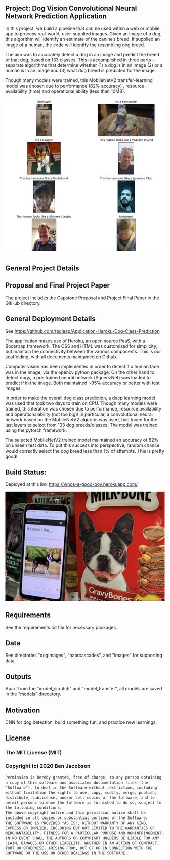 ﻿[//]: # (Image References)

[image1]: ./images/readme_phone_image.jpg "App Sample Output"

[image2]: ./images/Results.jpg "Notebook Sample Output"


## Project: Dog Vision Convolutional Neural Network Prediction Application

In this project, we build a pipeline that can be used within a web or mobile app to process real-world, user-supplied images. Given an image of a dog, this algorithm will identify an estimate of the canine’s breed. If supplied an image of a human, the code will identify the resembling dog breed.

The aim was to accurately detect a dog in an image and predict the breed of that dog, based on 133 classes. This is accomplished in three parts – separate algorithms that determine whether (1) a dog is in an image (2) or a human is in an image and (3) what dog breed is predicted for the image.  

Though many models were trained, this MobileNetV2 transfer-learning model was chosen due to performance (82% accuracy) , resource availability (time) and operational ability (less than 10MB).

![Sample Output][image2]

## General Project Details

## Proposal and Final Project Paper
The project includes the Capstone Proposal and Project Final Paper in the GitHub directory.

## General Deployment Details

See https://github.com/radleap/Application-Heroku-Dog-Class-Prediction

The application makes use of Heroku, an open source PaaS, with a Bootstrap framework. The CSS and HTML was customized for simplicity, but maintain the connectivity between the various components. This is our scaffolding, with all documents maintained on Github.

Computer vision has been implemented in order to detect if a human face was in the image, via the opencv python package. On the other hand to detect dogs, a pre-trained neural network (SqueezNet) was loaded to predict if in the image. Both maintained ~95% accuracy or better with test images.

In order to make the overall dog class prediction, a deep learning model was used that took two days to train on CPU. Though many models were trained, this iteration was chosen due to performance, resource availability and operationalability (not too big)! In particular, a convolutional neural network based on the MobileNetV2 algoritm was used, fine tuned for the last layers to select from 133 dog breeds/classes. The model was trained using the pytorch framework.

The selected MobileNetV2 trained model maintained an accuracy of 82% on unseen test data. To put this success into perspective, random chance would correctly select the dog breed less than 1% of attempts. This is pretty good!

## Build Status: 
   Deployed at this link https://whos-a-good-boy.herokuapp.com/

![Sample Output][image1]

## Requirements
See the requirements.txt file for necessary packages. 

## Data
See directories "dogImages", "haarcascades", and "images" for supporting data.

## Outputs
Apart from the "model_scratch" and "model_transfer", all models are saved in the "models" direcetory.

## Motivation
   CNN for dog detection, build something fun, and practice new learnings.

## License
### The MIT License (MIT)
### Copyright (c) 2020 Ben Jacobson
```
Permission is hereby granted, free of charge, to any person obtaining a copy of this software and associated documentation files (the "Software"), to deal in the Software without restriction, including without limitation the rights to use, copy, modify, merge, publish, distribute, sublicense, and/or sell copies of the Software, and to permit persons to whom the Software is furnished to do so, subject to the following conditions:
The above copyright notice and this permission notice shall be included in all copies or substantial portions of the Software.
THE SOFTWARE IS PROVIDED "AS IS", WITHOUT WARRANTY OF ANY KIND, EXPRESS OR IMPLIED, INCLUDING BUT NOT LIMITED TO THE WARRANTIES OF MERCHANTABILITY, FITNESS FOR A PARTICULAR PURPOSE AND NONINFRINGEMENT. IN NO EVENT SHALL THE AUTHORS OR COPYRIGHT HOLDERS BE LIABLE FOR ANY CLAIM, DAMAGES OR OTHER LIABILITY, WHETHER IN AN ACTION OF CONTRACT, TORT OR OTHERWISE, ARISING FROM, OUT OF OR IN CONNECTION WITH THE SOFTWARE OR THE USE OR OTHER DEALINGS IN THE SOFTWARE.
```